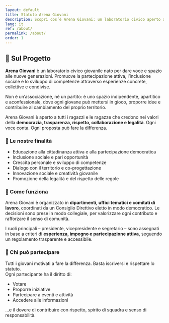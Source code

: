 ```yaml
---
layout: default
title: Statuto Arena Giovani
description: Scopri cos’è Arena Giovani: un laboratorio civico aperto a tutte e tutti, nato per promuovere la partecipazione attiva, l’inclusione e il protagonismo delle nuove generazioni. Valori, obiettivi e struttura del progetto in una sola pagina.
lang: it
ref: /about/
permalink: /about/
order: 1
---
```

## 🌱 Sul Progetto

**Arena Giovani** è un laboratorio civico giovanile nato per dare voce e spazio alle nuove generazioni. Promuove la partecipazione attiva, l’inclusione sociale e lo sviluppo di competenze attraverso esperienze concrete, collettive e condivise.

Non è un’associazione, né un partito: è uno spazio indipendente, apartitico e aconfessionale, dove ogni giovane può mettersi in gioco, proporre idee e contribuire al cambiamento del proprio territorio.

Arena Giovani è aperto a tutti i ragazzi e le ragazze che credono nei valori della **democrazia, trasparenza, rispetto, collaborazione e legalità**. Ogni voce conta. Ogni proposta può fare la differenza.

### 🎯 Le nostre finalità

- Educazione alla cittadinanza attiva e alla partecipazione democratica  
- Inclusione sociale e pari opportunità  
- Crescita personale e sviluppo di competenze  
- Dialogo con il territorio e co-progettazione  
- Innovazione sociale e creatività giovanile  
- Promozione della legalità e del rispetto delle regole  

### 🧭 Come funziona

Arena Giovani è organizzato in **dipartimenti, uffici tematici e comitati di lavoro**, coordinati da un Consiglio Direttivo eletto in modo democratico. Le decisioni sono prese in modo collegiale, per valorizzare ogni contributo e rafforzare il senso di comunità.

I ruoli principali – presidente, vicepresidente e segretario – sono assegnati in base a criteri di **esperienza, impegno e partecipazione attiva**, seguendo un regolamento trasparente e accessibile.

### 🙌 Chi può partecipare

Tutti i giovani motivati a fare la differenza. Basta iscriversi e rispettare lo statuto.  
Ogni partecipante ha il diritto di:
- Votare
- Proporre iniziative
- Partecipare a eventi e attività
- Accedere alle informazioni

...e il dovere di contribuire con rispetto, spirito di squadra e senso di responsabilità.
